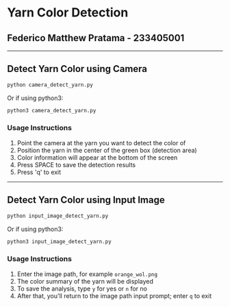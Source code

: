 # Yarn Color Detection

## Federico Matthew Pratama - 233405001

---

## Detect Yarn Color using Camera

```bash
python camera_detect_yarn.py
```

Or if using python3:

```bash
python3 camera_detect_yarn.py
```

### Usage Instructions

1. Point the camera at the yarn you want to detect the color of
2. Position the yarn in the center of the green box (detection area)
3. Color information will appear at the bottom of the screen
4. Press SPACE to save the detection results
5. Press 'q' to exit

---

## Detect Yarn Color using Input Image

```bash
python input_image_detect_yarn.py
```

Or if using python3:

```bash
python3 input_image_detect_yarn.py
```

### Usage Instructions

1. Enter the image path, for example `orange_wol.png`
2. The color summary of the yarn will be displayed
3. To save the analysis, type `y` for yes or `n` for no
4. After that, you'll return to the image path input prompt; enter `q` to exit
